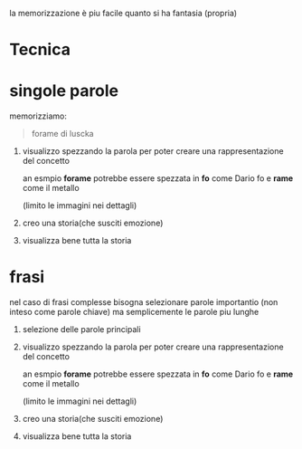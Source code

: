 
la memorizzazione è piu facile quanto si ha fantasia (propria)

# Tecnica

# singole parole
memorizziamo:

> forame di luscka

1. visualizzo spezzando la parola per poter creare una rappresentazione del concetto

	an esmpio **forame** potrebbe essere spezzata in **fo** come Dario fo e **rame** come il metallo

	(limito le immagini nei dettagli)
1. creo una storia(che susciti emozione)
2. visualizza bene tutta la storia

# frasi 
nel caso di frasi complesse bisogna selezionare parole importantio (non inteso come parole chiave) ma semplicemente le parole piu lunghe

1. selezione delle parole principali 
2.  visualizzo spezzando la parola per poter creare una rappresentazione del concetto

	an esmpio **forame** potrebbe essere spezzata in **fo** come Dario fo e **rame** come il metallo

	(limito le immagini nei dettagli)
3. creo una storia(che susciti emozione)
4. visualizza bene tutta la storia
